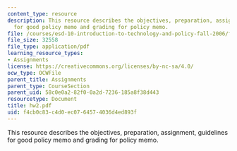 ```yaml
---
content_type: resource
description: This resource describes the objectives, preparation, assignment, guidelines
  for good policy memo and grading for policy memo.
file: /courses/esd-10-introduction-to-technology-and-policy-fall-2006/f4cb0c83c4d0ec0764574036d4ed893f_hw2.pdf
file_size: 32558
file_type: application/pdf
learning_resource_types:
- Assignments
license: https://creativecommons.org/licenses/by-nc-sa/4.0/
ocw_type: OCWFile
parent_title: Assignments
parent_type: CourseSection
parent_uid: 58c0e0a2-82f0-0a2d-7236-185a8f38d443
resourcetype: Document
title: hw2.pdf
uid: f4cb0c83-c4d0-ec07-6457-4036d4ed893f
---
```

This resource describes the objectives, preparation, assignment, guidelines for good policy memo and grading for policy memo.